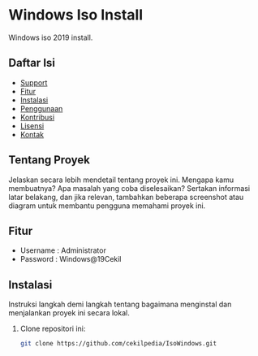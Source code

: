# Windows Iso Install

Windows iso 2019 install.

## Daftar Isi

- [Support](#tentang-proyek)
- [Fitur](#fitur)
- [Instalasi](#instalasi)
- [Penggunaan](#penggunaan)
- [Kontribusi](#kontribusi)
- [Lisensi](#lisensi)
- [Kontak](#kontak)

## Tentang Proyek

Jelaskan secara lebih mendetail tentang proyek ini. Mengapa kamu membuatnya? Apa masalah yang coba diselesaikan? Sertakan informasi latar belakang, dan jika relevan, tambahkan beberapa screenshot atau diagram untuk membantu pengguna memahami proyek ini.

## Fitur

- Username : Administrator
- Password : Windows@19Cekil

## Instalasi

Instruksi langkah demi langkah tentang bagaimana menginstal dan menjalankan proyek ini secara lokal.

1. Clone repositori ini:
   ```bash
   git clone https://github.com/cekilpedia/IsoWindows.git
